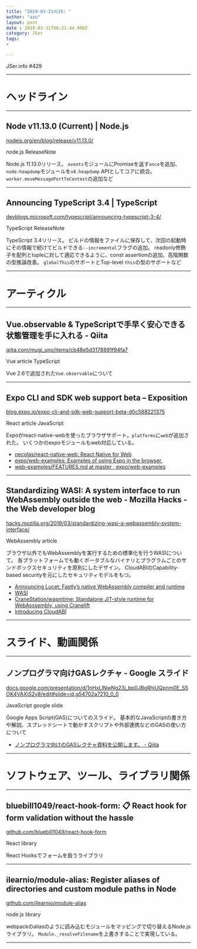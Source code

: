```yaml
---
title: "2019-03-31のJS: "
author: "azu"
layout: post
date : 2019-03-31T06:21:44.900Z
category: JSer
tags:
-

---
```


JSer.info #429

----

<h1 class="site-genre">ヘッドライン</h1>

----

## Node v11.13.0 (Current) | Node.js
[nodejs.org/en/blog/release/v11.13.0/](https://nodejs.org/en/blog/release/v11.13.0/ "Node v11.13.0 (Current) | Node.js")
<p class="jser-tags jser-tag-icon"><span class="jser-tag">node.js</span> <span class="jser-tag">ReleaseNote</span></p>

Node.js 11.13.0リリース。
`events`モジュールにPromiseを返す`once`を追加、`node-heapdump`モジュールを`v8.heapdump` APIとしてコアに統合。
`worker.moveMessagePortToContext`の追加など


----

## Announcing TypeScript 3.4 | TypeScript
[devblogs.microsoft.com/typescript/announcing-typescript-3-4/](https://devblogs.microsoft.com/typescript/announcing-typescript-3-4/ "Announcing TypeScript 3.4 | TypeScript")
<p class="jser-tags jser-tag-icon"><span class="jser-tag">TypeScript</span> <span class="jser-tag">ReleaseNote</span></p>

TypeScript 3.4リリース。
ビルドの情報をファイルに保存して、次回の起動時にその情報で続けてビルドできる`--incremental`フラグの追加。
readonly修飾子を配列とtupleに対して適応できるように、const assertionの追加、高階関数の型推論改善。
`globalThis`のサポートとTop-level `this`の型のサポートなど


----
<h1 class="site-genre">アーティクル</h1>

----

## Vue.observable & TypeScriptで手早く安心できる状態管理を手に入れる - Qiita
[qiita.com/mugi\_uno/items/cb48e5d3178891f94fa7](https://qiita.com/mugi_uno/items/cb48e5d3178891f94fa7 "Vue.observable & TypeScriptで手早く安心できる状態管理を手に入れる - Qiita")
<p class="jser-tags jser-tag-icon"><span class="jser-tag">Vue</span> <span class="jser-tag">article</span> <span class="jser-tag">TypeScript</span></p>

Vue 2.6で追加された`Vue.observable`について


----

## Expo CLI and SDK web support beta – Exposition
[blog.expo.io/expo-cli-and-sdk-web-support-beta-d0c588221375](https://blog.expo.io/expo-cli-and-sdk-web-support-beta-d0c588221375 "Expo CLI and SDK web support beta – Exposition")
<p class="jser-tags jser-tag-icon"><span class="jser-tag">React</span> <span class="jser-tag">article</span> <span class="jser-tag">JavaScript</span></p>

Expoがreact-native-webを使ったブラウザサポート。`platforms`に`web`が追加された。
いくつかのexpoモジュールもweb対応している。

- [necolas/react-native-web: React Native for Web](https://github.com/necolas/react-native-web "necolas/react-native-web: React Native for Web")
- [expo/web-examples: Examples of using Expo in the browser.](https://github.com/expo/web-examples "expo/web-examples: Examples of using Expo in the browser.")
- [web-examples/FEATURES.md at master · expo/web-examples](https://github.com/expo/web-examples/blob/master/docs/FEATURES.md "web-examples/FEATURES.md at master · expo/web-examples")

----

## Standardizing WASI: A system interface to run WebAssembly outside the web - Mozilla Hacks - the Web developer blog
[hacks.mozilla.org/2019/03/standardizing-wasi-a-webassembly-system-interface/](https://hacks.mozilla.org/2019/03/standardizing-wasi-a-webassembly-system-interface/ "Standardizing WASI: A system interface to run WebAssembly outside the web - Mozilla Hacks - the Web developer blog")
<p class="jser-tags jser-tag-icon"><span class="jser-tag">WebAssembly</span> <span class="jser-tag">article</span></p>

ブラウザ以外でもWebAssemblyを実行するための標準化を行うWASIについて。
各プラットフォームでも動くポータブルなバイナリとプラグラムごとのサンドボックスセキュリティを原則にしたデザイン。
CloudABIのCapability-based securityを元にしたセキュリティモデルをもつ。

- [Announcing Lucet: Fastly’s native WebAssembly compiler and runtime](https://www.fastly.com/blog/announcing-lucet-fastly-native-webassembly-compiler-runtime "Announcing Lucet: Fastly’s native WebAssembly compiler and runtime")
- [WASI](https://wasi.dev/ "WASI")
- [CraneStation/wasmtime: Standalone JIT-style runtime for WebAsssembly, using Cranelift](https://github.com/CraneStation/wasmtime "CraneStation/wasmtime: Standalone JIT-style runtime for WebAsssembly, using Cranelift")
- [Introducing CloudABI](https://cloudabi.org/ "Introducing CloudABI")

----
<h1 class="site-genre">スライド、動画関係</h1>

----

## ノンプログラマ向けGASレクチャ - Google スライド
[docs.google.com/presentation/d/1nHxLlNwNg23j\_bp0JBgRhjUQpnm0E\_S5OK4VAXiS2y8/edit#slide&#x3D;id.g54702a7210\_0\_0](https://docs.google.com/presentation/d/1nHxLlNwNg23j_bp0JBgRhjUQpnm0E_S5OK4VAXiS2y8/edit#slide=id.g54702a7210_0_0 "ノンプログラマ向けGASレクチャ - Google スライド")
<p class="jser-tags jser-tag-icon"><span class="jser-tag">JavaScript</span> <span class="jser-tag">google</span> <span class="jser-tag">slide</span></p>

Google Apps Script(GAS)についてのスライド。
基本的なJavaScriptの書き方や解説、スプレッドシートで動かすスクリプトや外部連携などのGASの使い方について

- [ノンプログラマ向けのGASレクチャ資料を公開します。 - Qiita](https://qiita.com/sakaimo/items/4eee96ed254f42ba88c1 "ノンプログラマ向けのGASレクチャ資料を公開します。 - Qiita")

----
<h1 class="site-genre">ソフトウェア、ツール、ライブラリ関係</h1>

----

## bluebill1049/react-hook-form: 📋 React hook for form validation without the hassle
[github.com/bluebill1049/react-hook-form](https://github.com/bluebill1049/react-hook-form "bluebill1049/react-hook-form: 📋 React hook for form validation without the hassle")
<p class="jser-tags jser-tag-icon"><span class="jser-tag">React</span> <span class="jser-tag">library</span></p>

React Hooksでフォームを扱うライブラリ


----

## ilearnio/module-alias: Register aliases of directories and custom module paths in Node
[github.com/ilearnio/module-alias](https://github.com/ilearnio/module-alias "ilearnio/module-alias: Register aliases of directories and custom module paths in Node")
<p class="jser-tags jser-tag-icon"><span class="jser-tag">node.js</span> <span class="jser-tag">library</span></p>

webpackのaliasのように読み込むモジュールをマッピングで切り替えるNode.jsライブラリ。
`Module._resolveFilename`を上書きすることで実現している。


----

